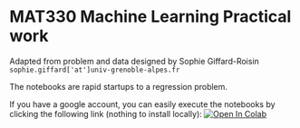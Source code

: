 # MAT330 Machine Learning Practical work
Adapted from problem and data designed by Sophie Giffard-Roisin 
```sophie.giffard['at']univ-grenoble-alpes.fr```

The notebooks are rapid startups to a regression problem.


If you have a google account, you can easily execute the notebooks by clicking the following link (nothing to install locally):
[![Open In Colab](https://colab.research.google.com/assets/colab-badge.svg)](https://colab.research.google.com/github/brajard/MAT330-Practical-work)
